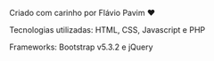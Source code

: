 Criado com carinho por Flávio Pavim ♥


Tecnologias utilizadas: HTML, CSS, Javascript e PHP

Frameworks: Bootstrap v5.3.2 e jQuery